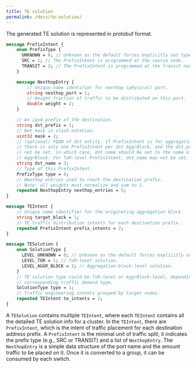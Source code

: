 ```yaml
---
title: TE solution
permalink: /docs/te-solution/
---
```


The generated TE solution is represented in protobuf format.

```protobuf
message PrefixIntent {
    enum PrefixType {
      UNKNOWN = 0; // Unknown as the default forces explicitly set type.
      SRC = 1; // The PrefixIntent is programmed at the source node.
      TRANSIT = 2; // The PrefixIntent is programmed at the transit node.
    }

    message NexthopEntry {
        // Unique name identifier for nexthop (physical) port.
        string nexthop_port = 1;
        // Weight fraction of traffic to be distributed on this port.
        double weight = 2;
    }

    // An ipv4 prefix of the destination.
    string dst_prefix = 1;
    // Net mask in slash notation.
    uint32 mask = 2;
    // (optional) FQDN of dst entity. If PrefixIntent is for aggregation blocks,
    // there is only one PrefixIntent per dst AggrBlock, and the dst_prefix may
    // not be set, in which case, dst_name should be set to the name of the dst
    // AggrBlock. For ToR-level PrefixIntent, dst_name may not be set.
    string dst_name = 3;
    // Type of this PrefixIntent.
    PrefixType type = 4;
    // Nexthop entries used to reach the destination prefix.
    // Note: all weights must normalize and sum to 1.
    repeated NexthopEntry nexthop_entries = 5;
}

message TEIntent {
    // Unique name identifier for the originating aggregation block.
    string target_block = 1;
    // TE traffic distribution intents for each destination prefix.
    repeated PrefixIntent prefix_intents = 2;
}

message TESolution {
    enum SolutionType {
      LEVEL_UNKNOWN = 0; // Unknown as the default forces explicitly set type.
      LEVEL_TOR = 1; // ToR-level solution.
      LEVEL_AGGR_BLOCK = 2; // Aggregation-block-level solution.
    }
    // TE solution type could be ToR-level or AggrBlock-level, depending on the
    // corresponding traffic demand type.
    SolutionType type = 1;
    // Traffic engineering intents grouped by target nodes.
    repeated TEIntent te_intents = 2;
}
```

A `TESolution` contains multiple `TEIntent`, where each `TEIntent` contains all
the detailed TE solution info for a cluster. In the `TEIntent`, there are
`PrefixIntent`, which is the intent of traffic placement for each destination
address prefix. A `PrefixIntent` is the minimal unit of traffic split, it indicates
the prefix type (e.g., SRC or TRANSIT) and a list of `NexthopEntry`. The `NexthopEntry`
is a simple data structure of the port name and the amount traffic to be placed
on it. Once it is converted to a group, it can be consumed by each switch.
